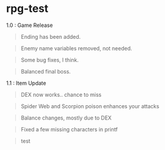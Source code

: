 # rpg-test 

1.0 : Game Release
>Ending has been added.

>Enemy name variables removed, not needed.

>Some bug fixes, I think.

>Balanced final boss.

1.1 : Item Update
>DEX now works.. chance to miss

>Spider Web and Scorpion poison enhances your attacks

>Balance changes, mostly due to DEX

>Fixed a few missing characters in printf

>test
